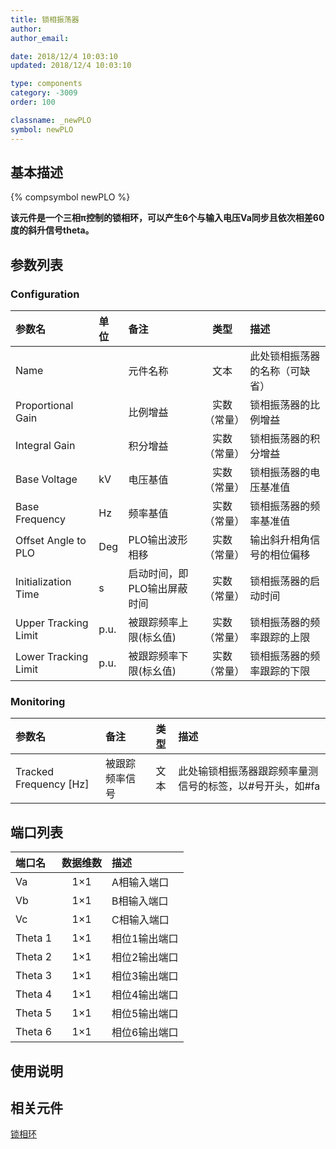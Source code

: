 ```yaml
---
title: 锁相振荡器
author: 
author_email:

date: 2018/12/4 10:03:10
updated: 2018/12/4 10:03:10

type: components
category: -3009
order: 100

classname: _newPLO
symbol: newPLO
---
```

## 基本描述
{% compsymbol newPLO %}

**该元件是一个三相π控制的锁相环，可以产生6个与输入电压Va同步且依次相差60度的斜升信号theta。**

## 参数列表
### Configuration
| 参数名 | 单位 | 备注 | 类型 | 描述 |
| :--- | :--- | :--- | :--: | :--- |
| Name |  | 元件名称 | 文本 | 此处锁相振荡器的名称（可缺省） |
| Proportional Gain |  | 比例增益 | 实数（常量） | 锁相振荡器的比例增益 |
| Integral Gain |  | 积分增益 | 实数（常量） | 锁相振荡器的积分增益 |
| Base Voltage | kV | 电压基值 | 实数（常量） | 锁相振荡器的电压基准值 |
| Base Frequency | Hz | 频率基值 | 实数（常量） | 锁相振荡器的频率基准值 |
| Offset Angle to PLO | Deg | PLO输出波形相移 | 实数（常量） | 输出斜升相角信号的相位偏移 |
| Initialization Time | s | 启动时间，即PLO输出屏蔽时间 | 实数（常量） | 锁相振荡器的启动时间 |
| Upper Tracking Limit | p.u. | 被跟踪频率上限(标幺值) | 实数（常量） | 锁相振荡器的频率跟踪的上限  |
| Lower Tracking Limit | p.u. | 被跟踪频率下限(标幺值) | 实数（常量） | 锁相振荡器的频率跟踪的下限 |

### Monitoring
| 参数名 | 备注 | 类型 | 描述 |
| :--- | :--- | :--: | :--- |
| Tracked Frequency \[Hz\] | 被跟踪频率信号 | 文本 | 此处输锁相振荡器跟踪频率量测信号的标签，以#号开头，如#fa |


## 端口列表

| 端口名 | 数据维数 | 描述 |
| :--- | :--:  | :--- |
| Va | 1×1 | A相输入端口|
| Vb | 1×1 |B相输入端口 |
| Vc | 1×1 |C相输入端口 |
| Theta 1 | 1×1 | 相位1输出端口|
| Theta 2 | 1×1 | 相位2输出端口|
| Theta 3 | 1×1 | 相位3输出端口|
| Theta 4 | 1×1 | 相位4输出端口|
| Theta 5 | 1×1 | 相位5输出端口|
| Theta 6 | 1×1 | 相位6输出端口|

## 使用说明



## 相关元件

[锁相环](comp_newPLL.html)
